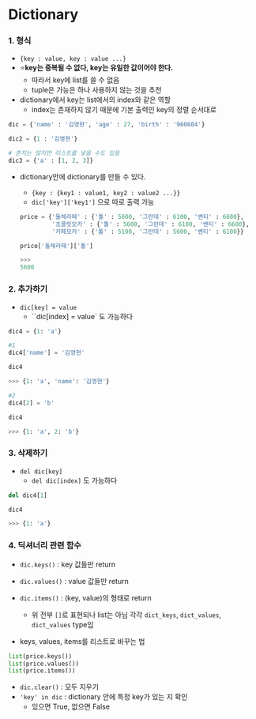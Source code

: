 # Dictionary

### 1. 형식

- `{key : value, key : value ...}`
- :star:**key는 중복될 수 없다, key는 유일한 값이어야 한다.**
  - 따라서 key에 list를 쓸 수 없음
  - tuple은 가능은 하나 사용하지 않는 것을 추천
- dictionary에서 key는 list에서의 index와 같은 역할
  - index는 존재하지 않기 때문에 기본 출력인 key의 정렬 순서대로

```python
dic = {'name' : '김영현', 'age' : 27, 'birth' : '960604'}

dic2 = {1 : '김영현'}

# 흔치는 않지만 리스트를 넣을 수도 있음
dic3 = {'a' : [1, 2, 3]}
```

- dictionary안에 dictionary를 만들 수 있다.

  - `{key : {key1 : value1, key2 : value2 ...}}`
  - `dic['key']['key1']` 으로 따로 출력 가능

  ```python
  price = {'돌체라떼' : {'톨' : 5600, '그란데' : 6100, '벤티' : 6600},
           '초콜릿모카' : {'톨' : 5600, '그란데' : 6100, '벤티' : 6600},
           '카페모카' : {'톨' : 5100, '그란데' : 5600, '벤티' : 6100}}
  
  price['돌체라떼']['톨']
  
  >>>
  5600
  ```

  

### 2. 추가하기

- `dic[key] = value`
  - ``dic[index] = value` 도 가능하다

```python
dic4 = {1: 'a'}

#1
dic4['name'] = '김영현'

dic4

>>> {1: 'a', 'name': '김영현'}

#2
dic4[2] = 'b'

dic4

>>> {1: 'a', 2: 'b'}
```



### 3. 삭제하기

- `del dic[key]`
  - `del dic[index]` 도 가능하다

```python
del dic4[1]

dic4

>>> {1: 'a'}
```



### 4. 딕셔너리 관련 함수

- `dic.keys()` : key 값들만 return
- `dic.values()` : value 값들만 return

- `dic.items()` : (key, value)의 형태로 return
  - 위 전부 `[]`로 표현되나 list는 아님 각각 `dict_keys`, `dict_values`, `dict_values` type임
- keys, values, items를 리스트로 바꾸는 법

```python
list(price.keys())
list(price.values())
list(price.items())
```

- `dic.clear()` : 모두 지우기 
- `'key' in dic` : dictionary 안에 특정 key가 있는 지 확인
  - 있으면 True, 없으면 False